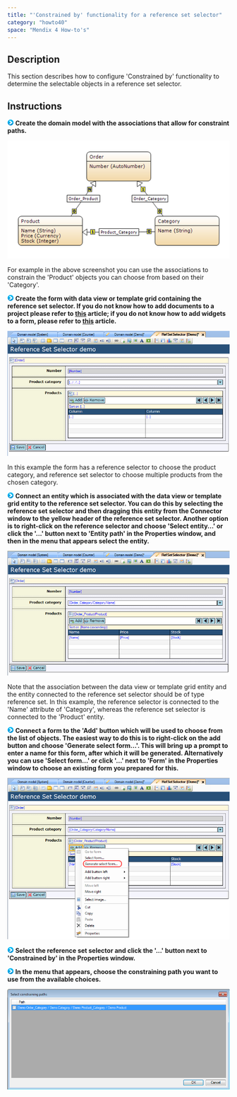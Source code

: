 ```yaml
---
title: "'Constrained by' functionality for a reference set selector"
category: "howto40"
space: "Mendix 4 How-to's"
---
```

## Description

This section describes how to configure 'Constrained by' functionality to determine the selectable objects in a reference set selector.

## Instructions

![](attachments/819203/917932.png) **Create the domain model with the associations that allow for constraint paths.**

![](attachments/2621473/2752697.png)

For example in the above screenshot you can use the associations to constrain the 'Product' objects you can choose from based on their 'Category'.

![](attachments/819203/917932.png) **Create the form with data view or template grid containing the reference set selector. If you do not know how to add documents to a project please refer to [this](add-documents-to-a-module) article; if you do not know how to add widgets to a form, please refer to [this](add-a-widget-to-a-form) article.**

![](attachments/2621473/2752690.png)

In this example the form has a reference selector to choose the product category, and reference set selector to choose multiple products from the chosen category.

![](attachments/819203/917932.png) **Connect an entity which is associated with the data view or template grid entity to the reference set selector. You can do this by selecting the reference set selector and then dragging this entity from the Connector window to the yellow header of the reference set selector. Another option is to right-click on the reference selector and choose 'Select entity...' or click the '...' button next to 'Entity path' in the Properties window, and then in the menu that appears select the entity.**

![](attachments/2621473/2752691.png)

Note that the association between the data view or template grid entity and the entity connected to the reference set selector should be of type reference set. In this example, the reference selector is connected to the 'Name' attribute of 'Category', whereas the reference set selector is connected to the 'Product' entity.

![](attachments/819203/917932.png) **Connect a form to the 'Add' button which will be used to choose from the list of objects. The easiest way to do this is to right-click on the add button and choose 'Generate select form...'. This will bring up a prompt to enter a name for this form, after which it will be generated. Alternatively you can use 'Select form...' or click '...' next to 'Form' in the Properties window to choose an existing form you prepared for this.**

![](attachments/2621473/2752696.png)

![](attachments/819203/917932.png) **Select the reference set selector and click the '...' button next to 'Constrained by' in the Properties window.**

![](attachments/819203/917932.png) **In the menu that appears, choose the constraining path you want to use from the available choices.**

![](attachments/2621473/2752695.png)


